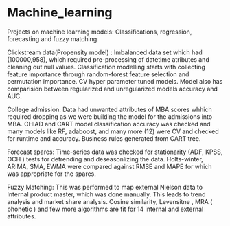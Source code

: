 # Machine_learning
Projects on machine learning models: Classifications, regression, forecasting and fuzzy matching

Clickstream data(Propensity model) : Imbalanced data set which had (100000,958), which required pre-processing of datetime atributes and cleaning out null values. Classification  modelling starts with collecting feature importance through random-forest feature selection and permutation importance. CV hyper parameter tuned models.
Model also has comparision between regularized and unregularized models accuracy and AUC. 

College admission: Data had unwanted attributes of MBA scores whhich required dropping as we were building the model for the admissions into MBA. CHIAD and CART model classification accuracy was checked and many models like RF, adaboost, and many more (12)  were CV and checked for runtime and accuracy. Business rules generated from CART tree. 

Forecast spares: Time-series data was checked for stationarity (ADF, KPSS, OCH ) tests for detrending and deseasonlizing the data. Holts-winter, ARIMA, SMA, EWMA were compared against RMSE and MAPE for which was appropriate for the spares. 

Fuzzy Matching: This was performed to map external Nielson data to Internal product master, which was done manually. This leads to trend analysis and market share analysis. Cosine similarity, Levensitne , MRA ( phonetic ) and few more algorithms are fit for 14 internal and external attributes. 
